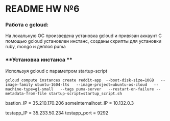 # README HW №6
### **Работа с gcloud:**
На локальную ОС произведена установка gcloud и привязан аккаунт
С помощью gcloud установлен инстанс, созданы скрипты для установки ruby, mongo и деплоя puma

### **Установка инстанса **

Используя gcloud с параметром startup-script
```
gcloud compute instances create reddit-app  --boot-disk-size=10GB   --image-family ubuntu-1604-lts   --image-project=ubuntu-os-cloud   --machine-type=g1-small   --tags puma-server   --restart-on-failure --metadata-from-file startup-script=startup_script.sh
```

bastion_IP = 35.210.170.206
someinternalhost_IP = 10.132.0.3

testapp_IP = 35.233.50.234
testapp_port = 9292


